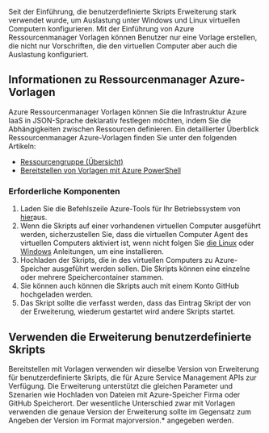

Seit der Einführung, die benutzerdefinierte Skripts Erweiterung stark verwendet wurde, um Auslastung unter Windows und Linux virtuellen Computern konfigurieren. Mit der Einführung von Azure Ressourcenmanager Vorlagen können Benutzer nur eine Vorlage erstellen, die nicht nur Vorschriften, die den virtuellen Computer aber auch die Auslastung konfiguriert.

## <a name="about-azure-resource-manager-templates"></a>Informationen zu Ressourcenmanager Azure-Vorlagen

Azure Ressourcenmanager Vorlagen können Sie die Infrastruktur Azure IaaS in JSON-Sprache deklarativ festlegen möchten, indem Sie die Abhängigkeiten zwischen Ressourcen definieren. Ein detaillierter Überblick Ressourcenmanager Azure-Vorlagen finden Sie unter den folgenden Artikeln:


- [Ressourcengruppe (Übersicht)](../articles/azure-resource-manager/resource-group-overview.md)
- [Bereitstellen von Vorlagen mit Azure PowerShell](../articles/virtual-machines/virtual-machines-windows-ps-manage.md)

### <a name="prerequisites"></a>Erforderliche Komponenten

1. Laden Sie die Befehlszeile Azure-Tools für Ihr Betriebssystem von [hier](https://azure.microsoft.com/downloads/)aus.
2. Wenn die Skripts auf einer vorhandenen virtuellen Computer ausgeführt werden, sicherzustellen Sie, dass die virtuellen Computer Agent des virtuellen Computers aktiviert ist, wenn nicht folgen Sie [die Linux](../articles/virtual-machines/virtual-machines-linux-classic-manage-extensions.md) oder [Windows](../articles/virtual-machines/virtual-machines-windows-classic-manage-extensions.md) Anleitungen, um eine installieren.
3. Hochladen der Skripts, die in des virtuellen Computers zu Azure-Speicher ausgeführt werden sollen. Die Skripts können eine einzelne oder mehrere Speichercontainer stammen.
4. Sie können auch können die Skripts auch mit einem Konto GitHub hochgeladen werden.
5. Das Skript sollte die verfasst werden, dass das Eintrag Skript der von der Erweiterung, wiederum gestartet wird andere Skripts startet.

## <a name="using-the-custom-script-extension"></a>Verwenden die Erweiterung benutzerdefinierte Skripts

Bereitstellen mit Vorlagen verwenden wir dieselbe Version von Erweiterung für benutzerdefinierte Skripts, die für Azure Service Management APIs zur Verfügung. Die Erweiterung unterstützt die gleichen Parameter und Szenarien wie Hochladen von Dateien mit Azure-Speicher Firma oder GitHub Speicherort. Der wesentliche Unterschied zwar mit Vorlagen verwenden die genaue Version der Erweiterung sollte im Gegensatz zum Angeben der Version im Format majorversion.* angegeben werden.

